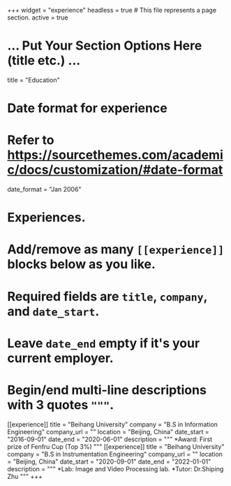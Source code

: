 +++
widget = "experience"
headless = true  # This file represents a page section.
active = true
# ... Put Your Section Options Here (title etc.) ...
title = "Education"
# Date format for experience
#   Refer to https://sourcethemes.com/academic/docs/customization/#date-format
date_format = "Jan 2006"

# Experiences.
#   Add/remove as many `[[experience]]` blocks below as you like.
#   Required fields are `title`, `company`, and `date_start`.
#   Leave `date_end` empty if it's your current employer.
#   Begin/end multi-line descriptions with 3 quotes `"""`.
[[experience]]
  title = "Beihang University"
  company = "B.S in Information Engineering"
  company_url = ""
  location = "Beijing, China"
  date_start = "2016-09-01"
  date_end = "2020-06-01"
  description = """
  *Award: First prize of Fenfru Cup (Top 3%)
  """
[[experience]]
  title = "Beihang University"
  company = "B.S in Instrumentation Engineering"
  company_url = ""
  location = "Beijing, China"
  date_start = "2020-09-01"
  date_end = "2022-01-01"
  description = """
  *Lab: Image and Video Processing lab.
  *Tutor: Dr.Shiping Zhu
  """
+++
